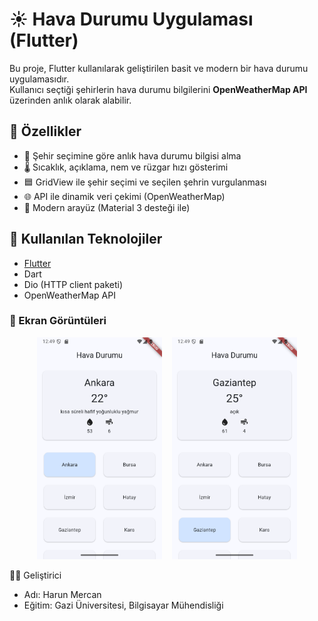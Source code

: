 # ☀️ Hava Durumu Uygulaması (Flutter)
Bu proje, Flutter kullanılarak geliştirilen basit ve modern bir hava durumu uygulamasıdır.  
Kullanıcı seçtiği şehirlerin hava durumu bilgilerini **OpenWeatherMap API** üzerinden anlık olarak alabilir.

## 🧩 Özellikler
- 🌆 Şehir seçimine göre anlık hava durumu bilgisi alma  
- 🌡️ Sıcaklık, açıklama, nem ve rüzgar hızı gösterimi  
- 🟦 GridView ile şehir seçimi ve seçilen şehrin vurgulanması  
- 🌐 API ile dinamik veri çekimi (OpenWeatherMap)  
- 🧱 Modern arayüz (Material 3 desteği ile)

## 🔧 Kullanılan Teknolojiler
- [Flutter](https://flutter.dev/)  
- Dart  
- Dio (HTTP client paketi)  
- OpenWeatherMap API

<h3>📸 Ekran Görüntüleri</h3>

<p align="center">
  <img src="screenshots/screen1.png" alt="Screen 1" width="200"/>
  &nbsp;&nbsp;
  <img src="screenshots/screen2.png" alt="Screen 2" width="200"/>
</p>


👨‍💻 Geliştirici
- Adı: Harun Mercan
- Eğitim: Gazi Üniversitesi, Bilgisayar Mühendisliği
